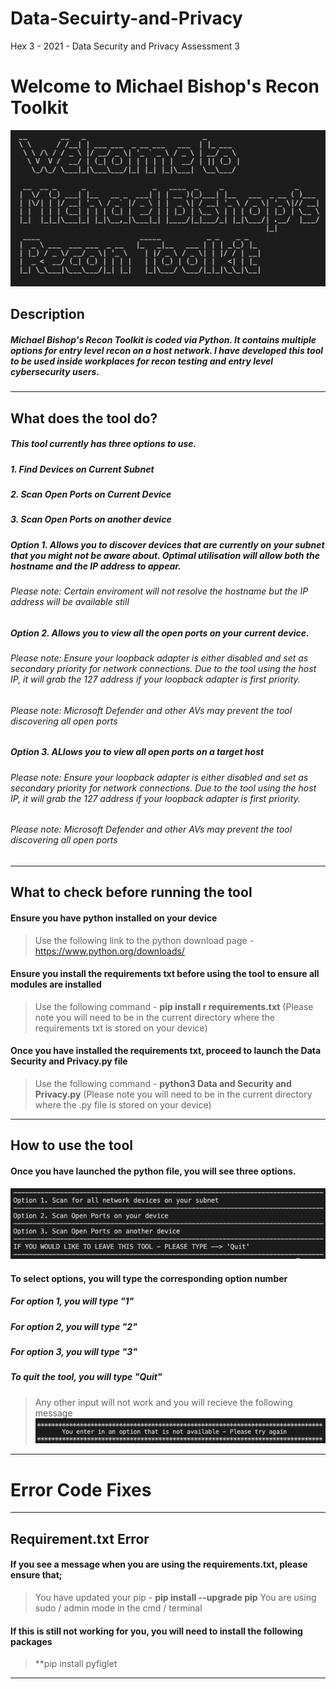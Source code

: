 # Data-Secuirty-and-Privacy
Hex 3 - 2021 - Data Security and Privacy Assessment 3

# Welcome to Michael Bishop's Recon Toolkit

![Homescreen](https://github.com/bishunsw/Data-Secuirty-and-Privacy/blob/main/Readme%20-%20Images/Description.png)

## Description

##### Michael Bishop's Recon Toolkit is coded via Python. It contains multiple options for entry level recon on a host network. I have developed this tool to be used inside workplaces for recon testing and entry level cybersecurity users. 

---

## What does the tool do?

##### This tool currently has three options to use. 
##### 1. Find Devices on Current Subnet
##### 2. Scan Open Ports on Current Device
##### 3. Scan Open Ports on another device

##### Option 1. Allows you to discover devices that are currently on your subnet that you might not be aware about. Optimal utilisation will allow both the hostname and the IP address to appear. 
###### Please note: Certain enviroment will not resolve the hostname but the IP address will be available still 

##### Option 2. Allows you to view all the open ports on your current device. 
###### Please note: Ensure your loopback adapter is either disabled and set as secondary priority for network connections. Due to the tool using the host IP, it will grab the 127 address if your loopback adapter is first priority.
###### Please note: Microsoft Defender and other AVs may prevent the tool discovering all open ports

##### Option 3. ALlows you to view all open ports on a target host
###### Please note: Ensure your loopback adapter is either disabled and set as secondary priority for network connections. Due to the tool using the host IP, it will grab the 127 address if your loopback adapter is first priority.
###### Please note: Microsoft Defender and other AVs may prevent the tool discovering all open ports

---

## What to check before running the tool

#### Ensure you have python installed on your device 
> Use the following link to the python download page - https://www.python.org/downloads/

#### Ensure you install the requirements txt before using the tool to ensure all modules are installed
> Use the following command - **pip install r requirements.txt** (Please note you will need to be in the current directory where the requirements txt is stored on your device)
#### Once you have installed the requirements txt, proceed to launch the Data Security and Privacy.py file
> Use the following command - **python3 Data and Security and Privacy.py** (Please note you will need to be in the current directory where the .py file is stored on your device)

---

## How to use the tool

#### Once you have launched the python file, you will see three options.
![Options](https://github.com/bishunsw/Data-Secuirty-and-Privacy/blob/main/Readme%20-%20Images/Options.png)

#### To select options, you will type the corresponding option number
##### For option 1, you will type "1"
##### For option 2, you will type "2"
##### For option 3, you will type "3"
##### To quit the tool, you will type "Quit"
> Any other input will not work and you will recieve the following message
![OptionNotFound](https://github.com/bishunsw/Data-Secuirty-and-Privacy/blob/main/Readme%20-%20Images/NotFound.png)

---

# Error Code Fixes
---

## Requirement.txt Error
#### If you see a message when you are using the requirements.txt, please ensure that;
> You have updated your pip - **pip install --upgrade pip**
> You are using sudo / admin mode in the cmd / terminal
#### If this is still not working for you, you will need to install the following packages
> **pip install pyfiglet

---
